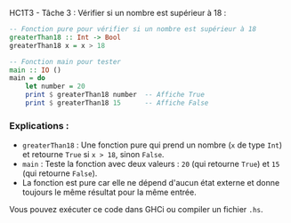 HC1T3 - Tâche 3 : Vérifier si un nombre est supérieur à 18 :

```haskell
-- Fonction pure pour vérifier si un nombre est supérieur à 18
greaterThan18 :: Int -> Bool
greaterThan18 x = x > 18

-- Fonction main pour tester
main :: IO ()
main = do
    let number = 20
    print $ greaterThan18 number  -- Affiche True
    print $ greaterThan18 15      -- Affiche False
```

### Explications :
- `greaterThan18` : Une fonction pure qui prend un nombre (`x` de type `Int`) et retourne `True` si `x > 18`, sinon `False`.
- `main` : Teste la fonction avec deux valeurs : `20` (qui retourne `True`) et `15` (qui retourne `False`).
- La fonction est pure car elle ne dépend d'aucun état externe et donne toujours le même résultat pour la même entrée.

Vous pouvez exécuter ce code dans GHCi ou compiler un fichier `.hs`.
